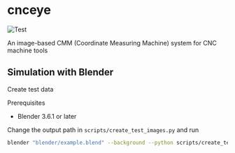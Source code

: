 # cnceye
![Test](https://github.com/OpenCMM/cnceye/actions/workflows/ci.yml/badge.svg)

An image-based CMM (Coordinate Measuring Machine) system for CNC machine tools

## Simulation with Blender
Create test data

Prerequisites 
- Blender 3.6.1 or later

Change the output path in `scripts/create_test_images.py` and run

```bash
blender "blender/example.blend" --background --python scripts/create_test_images.py
```
